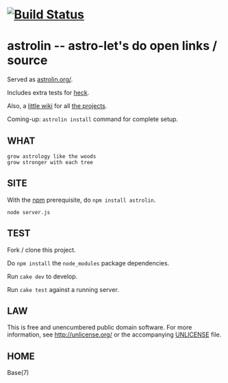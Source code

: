 # [![Build Status](https://secure.travis-ci.org/astrolet/astrolin.png)](http://travis-ci.org/astrolet/astrolin)
# astrolin -- astro-let's do open links / source

Served as [astrolin.org/](http://astrolin.org).

Includes extra tests for [heck](https://github.com/orlin/heck).

Also, a [little wiki](https://github.com/astrolet/astrolin/wiki) for all
[the projects](https://github.com/astrolet).

Coming-up: `astrolin install` command for complete setup.


## WHAT

    grow astrology like the woods
    grow stronger with each tree


## SITE

With the [npm](http://npmjs.org) prerequisite, do `npm install astrolin`.

    node server.js


## TEST

Fork / clone this project.

Do `npm install` the `node_modules` package dependencies.

Run `cake dev` to develop.

Run `cake test` against a running server.


## LAW

This is free and unencumbered public domain software. For more information,
see <http://unlicense.org/> or the accompanying [UNLICENSE](http://astrolet.github.com/astrolin/UNLICENSE.html) file.


## HOME

Base(7)
